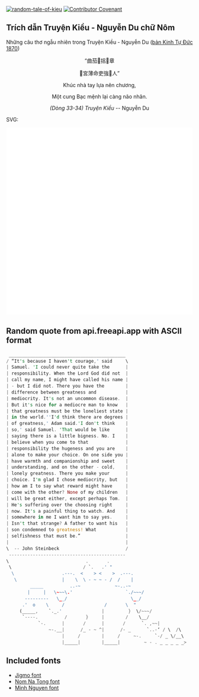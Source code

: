 [![random-tale-of-kieu](https://github.com/huuquyet/random-tale-of-kieu/actions/workflows/random-tale-of-kieu.yml/badge.svg)](https://github.com/huuquyet/random-tale-of-kieu/actions/workflows/random-tale-of-kieu.yml)
[![Contributor Covenant](https://img.shields.io/badge/Contributor%20Covenant-2.1-4baaaa.svg)](.github/CODE_OF_CONDUCT.md "Contributor Covenant 2.1")

## Trích dẫn Truyện Kiều - Nguyễn Du chữ Nôm

Những câu thơ ngẫu nhiên trong Truyện Kiều - Nguyễn Du ([bản Kinh Tự Đức 1870](https://vi.wikisource.org/wiki/Truy%E1%BB%87n_Ki%E1%BB%81u_(b%E1%BA%A3n_Kinh_T%E1%BB%B1_%C4%90%E1%BB%A9c_1870)))

<div align="center">
<!-- START_KIEU -->
      <p class="nom">“曲茄𢬣捛𢧚章</p>
      <p class="nom">󰜋宮薄命吏強󰞽人”</p>
      <p class="quocngu">Khúc nhà tay lựa nên chương,</p>
      <p class="quocngu">Một cung Bạc mệnh lại càng não nhân.</p>
      <p class="author"><i>(Dòng 33-34) Truyện Kiều</i> -- Nguyễn Du</p>
<!-- END_KIEU -->
</div>

SVG:

<div align="center">
  <img src="./assets/random-kieu.svg" alt="The Tale of Kieu - Nguyen Du">
</div>

## Random quote from api.freeapi.app with ASCII format

<!-- START_QUOTE -->
```rust
 ____________________________________________
/ “It's because I haven't courage,' said     \
| Samuel. 'I could never quite take the      |
| responsibility. When the Lord God did not  |
| call my name, I might have called his name |
| - but I did not. There you have the        |
| difference between greatness and           |
| mediocrity. It's not an uncommon disease.  |
| But it's nice for a mediocre man to know   |
| that greatness must be the loneliest state |
| in the world.''I'd think there are degrees |
| of greatness,' Adam said.'I don't think    |
| so,' said Samuel. 'That would be like      |
| saying there is a little bigness. No. I    |
| believe when you come to that              |
| responsibility the hugeness and you are    |
| alone to make your choice. On one side you |
| have warmth and companionship and sweet    |
| understanding, and on the other - cold,    |
| lonely greatness. There you make your      |
| choice. I'm glad I chose mediocrity, but   |
| how am I to say what reward might have     |
| come with the other? None of my children   |
| will be great either, except perhaps Tom.  |
| He's suffering over the choosing right     |
| now. It's a painful thing to watch. And    |
| somewhere in me I want him to say yes.     |
| Isn't that strange? A father to want his   |
| son condemned to greatness! What           |
| selfishness that must be.”                 |
|                                            |
\  -- John Steinbeck                         /
 --------------------------------------------
\                             .       .
 \                           / `.   .' " 
  \                  .---.  <    > <    >  .---.
   \                 |    \  \ - ~ ~ - /  /    |
         _____          ..-~             ~-..-~
        |     |   \~~~\.'                    `./~~~/
       ---------   \__/                        \__/
      .'  o    \     /               /       \  " 
     (_____,    `._.'               |         }  \/~~~/
      `----.          /       }     |        /    \__/
            `-.      |       /      |       /      `. ,~~|
                ~-.__|      /_ - ~ ^|      /- _      `..-‘ / \  /\
                     |     /        |     /     ~-.     `-/ _ \/__\
                     |_____|        |_____|         ~ - . _ _ _ _ _>
```
<!-- END_QUOTE -->

## Included fonts

- [Jigmo font](https://github.com/kamichikoichi/jigmo)
- [Nom Na Tong font](https://github.com/nomfoundation/font)
- [Minh Nguyen font](https://github.com/TKYKmori/Minh-Nguyen)

